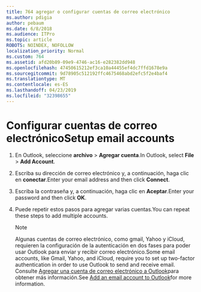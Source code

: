 ```yaml
---
title: 764 agregar o configurar cuentas de correo electrónico
ms.author: pdigia
author: pebaum
ms.date: 6/8/2018
ms.audience: ITPro
ms.topic: article
ROBOTS: NOINDEX, NOFOLLOW
localization_priority: Normal
ms.custom: 764
ms.assetid: afd20b89-09e9-4746-ac16-e282382dd948
ms.openlocfilehash: 47450615212ef3ca10a44455ef4dc7ffd1678e9a
ms.sourcegitcommit: 9d78905c512192ffc4675468abd2efc5f2e4baf4
ms.translationtype: MT
ms.contentlocale: es-ES
ms.lasthandoff: 04/23/2019
ms.locfileid: "32398655"
---
```

# <a name="setup-email-accounts"></a><span data-ttu-id="8077c-102">Configurar cuentas de correo electrónico</span><span class="sxs-lookup"><span data-stu-id="8077c-102">Setup email accounts</span></span>

1. <span data-ttu-id="8077c-103">En Outlook, seleccione **archivo** \> **Agregar cuenta**.</span><span class="sxs-lookup"><span data-stu-id="8077c-103">In Outlook, select **File** \> **Add Account**.</span></span>
    
2. <span data-ttu-id="8077c-104">Escriba su dirección de correo electrónico y, a continuación, haga clic en **conectar**.</span><span class="sxs-lookup"><span data-stu-id="8077c-104">Enter your email address and then click **Connect**.</span></span>
    
3. <span data-ttu-id="8077c-105">Escriba la contraseña y, a continuación, haga clic en **Aceptar**.</span><span class="sxs-lookup"><span data-stu-id="8077c-105">Enter your password and then click **OK**.</span></span>
    
4. <span data-ttu-id="8077c-106">Puede repetir estos pasos para agregar varias cuentas.</span><span class="sxs-lookup"><span data-stu-id="8077c-106">You can repeat these steps to add multiple accounts.</span></span>
    
    > [!NOTE]
    > <span data-ttu-id="8077c-107">Algunas cuentas de correo electrónico, como gmail, Yahoo y iCloud, requieren la configuración de la autenticación en dos fases para poder usar Outlook para enviar y recibir correo electrónico.</span><span class="sxs-lookup"><span data-stu-id="8077c-107">Some email accounts, like Gmail, Yahoo, and iCloud, require you to set up two-factor authentication in order to use Outlook to send and receive email.</span></span> <span data-ttu-id="8077c-108">Consulte [Agregar una cuenta de correo electrónico a Outlook](https://support.office.com/article/6e27792a-9267-4aa4-8bb6-c84ef146101b.aspx)para obtener más información.</span><span class="sxs-lookup"><span data-stu-id="8077c-108">See [Add an email account to Outlook](https://support.office.com/article/6e27792a-9267-4aa4-8bb6-c84ef146101b.aspx)for more information.</span></span> 
  

